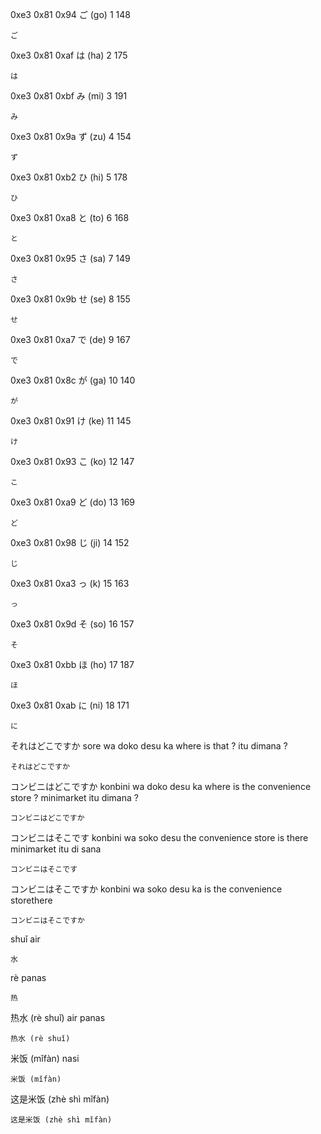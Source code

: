 
0xe3 0x81 0x94 ご (go) 1 148
```text
ご
```

0xe3 0x81 0xaf は (ha) 2 175
```text
は
```

0xe3 0x81 0xbf み (mi) 3 191
```text
み
```

0xe3 0x81 0x9a ず (zu) 4 154
```text
ず
```

0xe3 0x81 0xb2 ひ (hi) 5 178
```text
ひ
```

0xe3 0x81 0xa8 と (to) 6 168
```text
と
```

0xe3 0x81 0x95 さ (sa) 7 149
```text
さ
```

0xe3 0x81 0x9b せ (se) 8  155
```text
せ
```

0xe3 0x81 0xa7 で (de) 9 167
```text
で
```

0xe3 0x81 0x8c が (ga) 10 140
```text
が
```

0xe3 0x81 0x91 け (ke) 11 145
```text
け
```

0xe3 0x81 0x93 こ (ko) 12 147
```text
こ
```

0xe3 0x81 0xa9 ど (do) 13 169
```text
ど
```

0xe3 0x81 0x98 じ (ji) 14 152
```text
じ
```

0xe3 0x81 0xa3 っ (k) 15 163
```text
っ
```

0xe3 0x81 0x9d そ (so) 16 157
```text
そ
```

0xe3 0x81 0xbb ほ (ho) 17 187
```text
ほ
```

0xe3 0x81 0xab に (ni) 18 171
```text
に
```

それはどこですか
sore wa doko desu ka
where is that ?
itu dimana ?
```text
それはどこですか
```

コンビニはどこですか
konbini wa doko desu ka
where is the convenience store ?
minimarket itu dimana ?
```text
コンビニはどこですか
```

コンビニはそこです
konbini wa soko desu
the convenience store is there
minimarket itu di sana
```text
コンビニはそこです
```

コンビニはそこですか
konbini wa soko desu ka
is the convenience storethere
```text
コンビニはそこですか
```




shuǐ air
```text
水
```
rè panas
```text
热
```
热水 (rè shuǐ) air panas
```text
热水 (rè shuǐ)
```
米饭 (mǐfàn) nasi
```text
米饭 (mǐfàn)
```
这是米饭 (zhè shì mǐfàn)
```text
这是米饭 (zhè shì mǐfàn)
```

